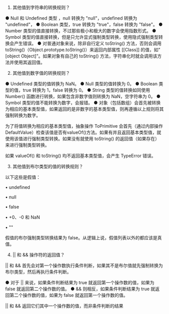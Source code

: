 1. 其他值到字符串的转换规则？

● Null 和 Undefined 类型 ，null 转换为 "null"，undefined 转换为 "undefined"，
● Boolean 类型，true 转换为 "true"，false 转换为 "false"。
● Number 类型的值直接转换，不过那些极小和极大的数字会使用指数形式。
● Symbol 类型的值直接转换，但是只允许显式强制类型转换，使用隐式强制类型转换会产生错误。
● 对普通对象来说，除非自行定义 toString() 方法，否则会调用 toString()（Object.prototype.toString()）来返回内部属性 [[Class]] 的值，如"[object Object]"。如果对象有自己的 toString() 方法，字符串化时就会调用该方法并使用其返回值。

2.  其他值到数字值的转换规则？

● Undefined 类型的值转换为 NaN。
● Null 类型的值转换为 0。
● Boolean 类型的值，true 转换为 1，false 转换为 0。
● String 类型的值转换如同使用 Number() 函数进行转换，如果包含非数字值则转换为 NaN，空字符串为 0。
● Symbol 类型的值不能转换为数字，会报错。
● 对象（包括数组）会首先被转换为相应的基本类型值，如果返回的是非数字的基本类型值，则再遵循以上规则将其强制转换为数字。

为了将值转换为相应的基本类型值，抽象操作 ToPrimitive 会首先（通过内部操作 DefaultValue）检查该值是否有valueOf()方法。如果有并且返回基本类型值，就使用该值进行强制类型转换。如果没有就使用 toString() 的返回值（如果存在）来进行强制类型转换。

如果 valueOf() 和 toString() 均不返回基本类型值，会产生 TypeError 错误。

3. 其他值到布尔类型的值的转换规则？

以下这些是假值：

• undefined

• null

• false

• +0、-0 和 NaN

• ""

假值的布尔强制类型转换结果为 false。从逻辑上说，假值列表以外的都应该是真值。

4.  || 和 && 操作符的返回值？

|| 和 && 首先会对第一个操作数执行条件判断，如果其不是布尔值就先强制转换为布尔类型，然后再执行条件判断。

● 对于 || 来说，如果条件判断结果为 true 就返回第一个操作数的值，如果为 false 就返回第二个操作数的值。
● && 则相反，如果条件判断结果为 true 就返回第二个操作数的值，如果为 false 就返回第一个操作数的值。

|| 和 && 返回它们其中一个操作数的值，而非条件判断的结果